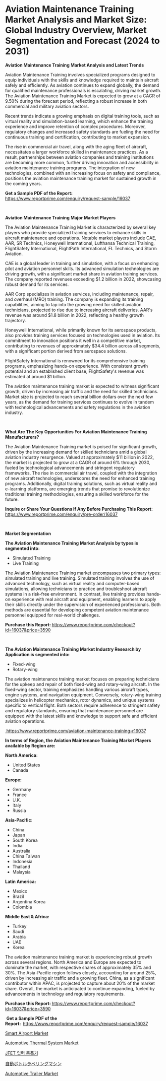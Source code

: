 <p><h1>Aviation Maintenance Training Market Analysis and Market Size: Global Industry Overview, Market Segmentation and Forecast (2024 to 2031)</h1></p><p><strong>Aviation Maintenance Training Market Analysis and Latest Trends</strong></p>
<p><p>Aviation Maintenance Training involves specialized programs designed to equip individuals with the skills and knowledge required to maintain aircraft safely and efficiently. As aviation continues to expand globally, the demand for qualified maintenance professionals is escalating, driving market growth. The Aviation Maintenance Training Market is expected to grow at a CAGR of 9.50% during the forecast period, reflecting a robust increase in both commercial and military aviation sectors.</p><p>Recent trends indicate a growing emphasis on digital training tools, such as virtual reality and simulation-based learning, which enhance the training experience and improve retention of complex procedures. Moreover, regulatory changes and increased safety standards are fueling the need for continuous training and certification, contributing to market expansion. </p><p>The rise in commercial air travel, along with the aging fleet of aircraft, necessitates a larger workforce skilled in maintenance practices. As a result, partnerships between aviation companies and training institutions are becoming more common, further driving innovation and accessibility in aviation maintenance training programs. The integration of new technologies, combined with an increasing focus on safety and compliance, positions the aviation maintenance training market for sustained growth in the coming years.</p></p>
<p><strong>Get a Sample PDF of the Report:&nbsp;</strong> <a href="https://www.reportprime.com/enquiry/request-sample/16037">https://www.reportprime.com/enquiry/request-sample/16037</a></p>
<p>&nbsp;</p>
<p><strong>Aviation Maintenance Training Major Market Players</strong></p>
<p><p>The Aviation Maintenance Training Market is characterized by several key players who provide specialized training services to enhance skills in aircraft maintenance and operations. Notable market players include CAE, AAR, SR Technics, Honeywell International, Lufthansa Technical Training, FlightSafety International, FlightPath International, FL Technics, and Storm Aviation.</p><p>CAE is a global leader in training and simulation, with a focus on enhancing pilot and aviation personnel skills. Its advanced simulation technologies are driving growth, with a significant market share in aviation training services. The company reported revenues exceeding $1.2 billion in 2022, showcasing robust demand for its services.</p><p>AAR Corp specializes in aviation services, including maintenance, repair, and overhaul (MRO) training. The company is expanding its training capabilities, aiming to tap into the growing need for skilled aviation technicians, projected to rise due to increasing aircraft deliveries. AAR's revenue was around $1.8 billion in 2022, reflecting a healthy growth trajectory.</p><p>Honeywell International, while primarily known for its aerospace products, also provides training services focused on technologies used in aviation. Its commitment to innovation positions it well in a competitive market, contributing to revenues of approximately $34.4 billion across all segments, with a significant portion derived from aerospace solutions.</p><p>FlightSafety International is renowned for its comprehensive training programs, emphasizing hands-on experience. With consistent growth potential and an established client base, FlightSafety's revenue was estimated at around $1 billion.</p><p>The aviation maintenance training market is expected to witness significant growth, driven by increasing air traffic and the need for skilled technicians. Market size is projected to reach several billion dollars over the next few years, as the demand for training services continues to evolve in tandem with technological advancements and safety regulations in the aviation industry.</p></p>
<p>&nbsp;</p>
<p><strong>What Are The Key Opportunities For Aviation Maintenance Training Manufacturers?</strong></p>
<p><p>The Aviation Maintenance Training market is poised for significant growth, driven by the increasing demand for skilled technicians amid a global aviation industry resurgence. Valued at approximately $11 billion in 2022, the market is projected to grow at a CAGR of around 6% through 2030, fueled by technological advancements and stringent regulatory frameworks. The rise in commercial air travel, coupled with the integration of new aircraft technologies, underscores the need for enhanced training programs. Additionally, digital training solutions, such as virtual reality and e-learning platforms, are emerging trends that promise to revolutionize traditional training methodologies, ensuring a skilled workforce for the future.</p></p>
<p><strong>Inquire or Share Your Questions If Any Before Purchasing This Report:</strong> <a href="https://www.reportprime.com/enquiry/pre-order/16037">https://www.reportprime.com/enquiry/pre-order/16037</a></p>
<p>&nbsp;</p>
<p><strong>Market Segmentation</strong></p>
<p><strong>The Aviation Maintenance Training Market Analysis by types is segmented into:</strong></p>
<p><ul><li>Simulated Training</li><li>Live Training</li></ul></p>
<p><p>The Aviation Maintenance Training market encompasses two primary types: simulated training and live training. Simulated training involves the use of advanced technology, such as virtual reality and computer-based simulations, allowing technicians to practice and troubleshoot aircraft systems in a risk-free environment. In contrast, live training provides hands-on experience with real aircraft and equipment, enabling learners to apply their skills directly under the supervision of experienced professionals. Both methods are essential for developing competent aviation maintenance personnel equipped for real-world challenges.</p></p>
<p><strong>Purchase this Report:&nbsp;</strong><a href="https://www.reportprime.com/checkout?id=16037&price=3590">https://www.reportprime.com/checkout?id=16037&price=3590</a></p>
<p>&nbsp;</p>
<p><strong>The Aviation Maintenance Training Market Industry Research by Application is segmented into:</strong></p>
<p><ul><li>Fixed-wing</li><li>Rotary-wing</li></ul></p>
<p><p>The aviation maintenance training market focuses on preparing technicians for the upkeep and repair of both fixed-wing and rotary-wing aircraft. In the fixed-wing sector, training emphasizes handling various aircraft types, engine systems, and navigation equipment. Conversely, rotary-wing training specializes in helicopter mechanics, rotor dynamics, and unique systems specific to vertical flight. Both sectors require adherence to stringent safety and regulatory standards, ensuring that maintenance personnel are equipped with the latest skills and knowledge to support safe and efficient aviation operations.</p></p>
<p><a href="https://www.reportprime.com/aviation-maintenance-training-r16037">&nbsp;https://www.reportprime.com/aviation-maintenance-training-r16037</a></p>
<p><strong>In terms of Region, the Aviation Maintenance Training Market Players available by Region are:</strong></p>
<p>
    <p> <strong> North America: </strong>
        <ul>
            <li>United States</li>
            <li>Canada</li>
        </ul>
        </p> 
    <p> <strong> Europe: </strong>
        <ul>
            <li>Germany</li>
            <li>France</li>
            <li>U.K.</li>
            <li>Italy</li>
            <li>Russia</li>
        </ul>
        </p> 
    <p> <strong> Asia-Pacific: </strong>
        <ul>
            <li>China</li>
            <li>Japan</li>
            <li>South Korea</li>
            <li>India</li>
            <li>Australia</li>
            <li>China Taiwan</li>
            <li>Indonesia</li>
            <li>Thailand</li>
            <li>Malaysia</li>
        </ul>
        </p> 
    <p> <strong> Latin America: </strong>
        <ul>
            <li>Mexico</li>
            <li>Brazil</li>
            <li>Argentina Korea</li>
            <li>Colombia</li>
        </ul>
        </p> 
    <p> <strong> Middle East & Africa: </strong>
        <ul>
            <li>Turkey</li>
            <li>Saudi</li>
            <li>Arabia</li>
            <li>UAE</li>
            <li>Korea</li>
        </ul>
    </p>
    </p>
<p><p>The aviation maintenance training market is experiencing robust growth across several regions. North America and Europe are expected to dominate the market, with respective shares of approximately 35% and 30%. The Asia-Pacific region follows closely, accounting for around 25%, driven by increasing air traffic and a growing fleet. China, as a significant contributor within APAC, is projected to capture about 20% of the market share. Overall, the market is anticipated to continue expanding, fueled by advancements in technology and regulatory requirements.</p></p>
<p><strong>Purchase this Report: </strong><a href="https://www.reportprime.com/checkout?id=16037&price=3590">https://www.reportprime.com/checkout?id=16037&price=3590</a></p>
<p>&nbsp;<strong>Get a Sample PDF of the Report:&nbsp;&nbsp;</strong><a href="https://www.reportprime.com/enquiry/request-sample/16037">https://www.reportprime.com/enquiry/request-sample/16037</a></p>
<p><strong></strong></p>
<p><p><a href="https://www.linkedin.com/pulse/smart-airport-market-industry-landscape-growth-trajectories-xapyc?trackingId=QAfJosngSXGKPEO39dKdzw%3D%3D">Smart Airport Market</a></p><p><a href="https://issuu.com/reportprime-2/docs/automotive-thermal-system-market-si_12e52923894fc6">Automotive Thermal System Market</a></p><p><a href="https://medium.com/@anil.parihar/jfet-%EC%9E%85%EB%A0%A5-%EC%A6%9D%ED%8F%AD%EA%B8%B0-%EC%8B%9C%EC%9E%A5-%EA%B7%9C%EB%AA%A8-%EB%B0%8F-%EC%A0%90%EC%9C%A0%EC%9C%A8-%EB%B6%84%EC%84%9D-%EC%84%B1%EC%9E%A5-%EC%B6%94%EC%84%B8-%EB%B0%8F-%EC%98%88%EC%B8%A1-2024-2031-458d469198be">JFET 입력 증폭기</a></p><p><a href="https://medium.com/@dfg5fff/automatic-bottled-labeling-machine-market-%E3%81%AF-%E3%82%B3%E3%82%B9%E3%83%88%E7%AE%A1%E7%90%86%E3%81%A8%E5%8A%B9%E7%8E%87%E5%90%91%E4%B8%8A%E3%82%92%E5%84%AA%E5%85%88%E3%81%97%E3%81%BE%E3%81%99-%E3%81%95%E3%82%89%E3%81%AB-%E5%A0%B1%E5%91%8A%E6%9B%B8%E3%81%AF%E5%B8%82%E5%A0%B4%E3%81%AE%E9%9C%80%E8%A6%81%E9%9D%A2%E3%81%A8%E4%BE%9B%E7%B5%A6%E9%9D%A2%E3%81%AE%E4%B8%A1%E6%96%B9%E3%82%92%E3%82%AB%E3%83%90%E3%83%BC%E3%81%97%E3%81%A6%E3%81%84%E3%81%BE%E3%81%99-7b9340fa2b82">自動ボトルラベリングマシン</a></p><p><a href="https://issuu.com/reportprime-2/docs/automotive-trailer-market-size-2030_780f7cddf2a40e">Automotive Trailer Market</a></p></p>